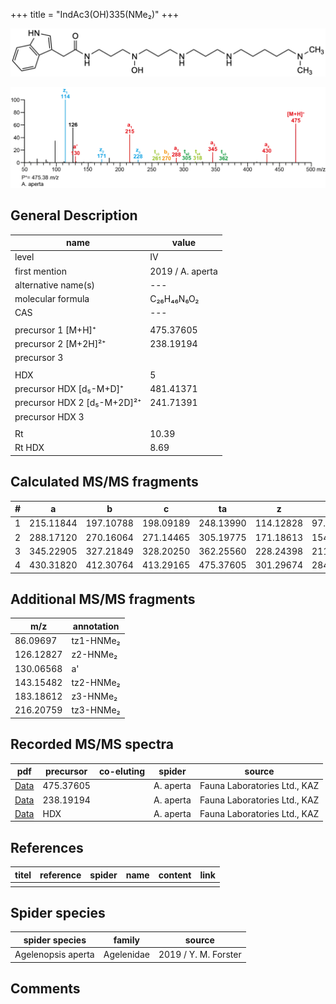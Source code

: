 +++
title = "IndAc3(OH)335(NMe₂)"
+++

![](/img/IndAc3(OH)335(NMe2).png)

![](/img_MSMS/475_IndAc3(OH)335(NMe2)_Aa.png)

## General Description

| name                        | value            |
|-----------------------------|------------------|
| level                       | IV               |
| first mention               | 2019 / A. aperta |
| alternative name(s)         | ---              |
| molecular formula           | C₂₆H₄₆N₆O₂       |
| CAS                         | ---              |
|                             |                  |
| precursor 1 [M+H]⁺          | 475.37605        |
| precursor 2 [M+2H]²⁺        | 238.19194        |
| precursor 3                 |                  |
|                             |                  |
| HDX                         | 5                |
| precursor HDX   [d₅-M+D]⁺   | 481.41371        |
| precursor HDX 2 [d₅-M+2D]²⁺ | 241.71391        |
| precursor HDX 3             |                  |
|                             |                  |
| Rt                          | 10.39            |
| Rt HDX                      | 8.69             |

## Calculated MS/MS fragments

| # | a         | b         | c         | ta        | z         | y         | tz        |
|---|-----------|-----------|-----------|-----------|-----------|-----------|-----------|
| 1 | 215.11844 | 197.10788 | 198.09189 | 248.13990 | 114.12828 | 97.10173  | 131.15482 |
| 2 | 288.17120 | 270.16064 | 271.14465 | 305.19775 | 171.18613 | 154.15958 | 188.21267 |
| 3 | 345.22905 | 327.21849 | 328.20250 | 362.25560 | 228.24398 | 211.21743 | 261.26543 |
| 4 | 430.31820 | 412.30764 | 413.29165 | 475.37605 | 301.29674 | 284.27019 | 318.32328 |

## Additional MS/MS fragments

| m/z       | annotation |
|-----------|------------|
| 86.09697  | tz1-HNMe₂  |
| 126.12827 | z2-HNMe₂   |
| 130.06568 | a'         |
| 143.15482 | tz2-HNMe₂  |
| 183.18612 | z3-HNMe₂   |
| 216.20759 | tz3-HNMe₂  |

## Recorded MS/MS spectra

| pdf                                                      | precursor | co-eluting | spider    | source                       |
|----------------------------------------------------------|-----------|------------|-----------|------------------------------|
| [Data](/pdf/A-aperta/475_IndAc3(OH)335(NMe2)_Aa.pdf)     | 475.37605 |            | A. aperta | Fauna Laboratories Ltd., KAZ |
| [Data](/pdf/A-aperta/475_IndAc3(OH)335(NMe2)_Aa_2.pdf)   | 238.19194 |            | A. aperta | Fauna Laboratories Ltd., KAZ |
| [Data](/pdf/A-aperta/475_IndAc3(OH)335(NMe2)_Aa_HDX.pdf) | HDX       |            | A. aperta | Fauna Laboratories Ltd., KAZ |

## References

| titel     | reference   | spider    | name   | content  | link |
|-----------|-------------|-----------|--------|----------|-----|
|           |             |           |        |          |     |

## Spider species

| spider species     | family     | source               |
|--------------------|------------|----------------------|
| Agelenopsis aperta | Agelenidae | 2019 / Y. M. Forster |

## Comments